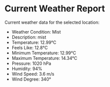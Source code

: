 # Current Weather Report
Current weather data for the selected location:
- Weather Condition: Mist
- Description: mist
- Temperature: 12.99°C
- Feels Like: 12.8°C
- Minimum Temperature: 12.99°C
- Maximum Temperature: 14.34°C
- Pressure: 1020 hPa
- Humidity: 94%
- Wind Speed: 3.6 m/s
- Wind Degree: 340°
